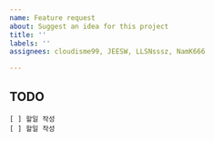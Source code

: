 ```yaml
---
name: Feature request
about: Suggest an idea for this project
title: ''
labels: ''
assignees: cloudisme99, JEESW, LLSNsssz, NamK666

---
```


## TODO
    [ ] 할일 작성
    [ ] 할일 작성
